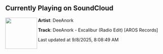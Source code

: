 ## Currently Playing on SoundCloud

[<img align="left" width="100" src="https://i1.sndcdn.com/artworks-JDvwykBB0Yy0UxJw-Jt6AaQ-t500x500.png">](https://soundcloud.com/dj-deeanork/deeanork-excalibur-radio-edit)

**Artist**: DeeAnork 

**Track**: DeeAnork - Excalibur (Radio Edit) [AROS Records]

Last updated at 9/8/2025, 8:08:49 AM
